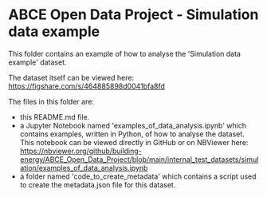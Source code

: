 # ABCE Open Data Project - Simulation data example

This folder contains an example of how to analyse the 'Simulation data example' dataset.

The dataset itself can be viewed here: https://figshare.com/s/464885898d0041bfa8fd

The files in this folder are:
- this README.md file.
- a Jupyter Notebook named 'examples_of_data_analysis.ipynb' which contains examples, written in Python, of how to analyse the dataset. This notebook can be viewed directly in GitHub or on NBViewer here: https://nbviewer.org/github/building-energy/ABCE_Open_Data_Project/blob/main/internal_test_datasets/simulation/examples_of_data_analysis.ipynb
- a folder named 'code_to_create_metadata' which contains a script used to create the metadata.json file for this dataset. 
